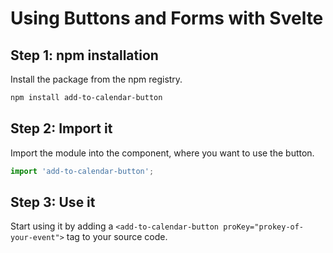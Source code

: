 
# Using Buttons and Forms with Svelte

## Step 1: npm installation

Install the package from the npm registry.

```bash
npm install add-to-calendar-button
```

## Step 2: Import it

Import the module into the component, where you want to use the button.

```javascript
import 'add-to-calendar-button';
```

## Step 3: Use it

Start using it by adding a `<add-to-calendar-button proKey="prokey-of-your-event">` tag to your source code.
